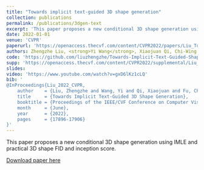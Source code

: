 ```yaml
---
title: "Towards implicit text-guided 3D shape generation"
collection: publications
permalink: /publications/3dgen-text
excerpt: 'This paper proposes a new conditional 3D shape generation using IMLE and practical 3D shape FID and inception score.'
date: 2022-01-01
venue: 'CVPR'
paperurl: 'https://openaccess.thecvf.com/content/CVPR2022/papers/Liu_Towards_Implicit_Text-Guided_3D_Shape_Generation_CVPR_2022_paper.pdf'
authors: Zhengzhe Liu, <strong>Yi Wang</strong>, Xiaojuan Qi, Chi-Wing Fu
code: 'https://github.com/liuzhengzhe/Towards-Implicit-Text-Guided-Shape-Generation'
supp: 'https://openaccess.thecvf.com/content/CVPR2022/supplemental/Liu_Towards_Implicit_Text-Guided_CVPR_2022_supplemental.pdf'
slides:
video: 'https://www.youtube.com/watch?v=gxD6lKz1cLQ'
bib: '
@InProceedings{Liu_2022_CVPR,
    author    = {Liu, Zhengzhe and Wang, Yi and Qi, Xiaojuan and Fu, Chi-Wing},
    title     = {Towards Implicit Text-Guided 3D Shape Generation},
    booktitle = {Proceedings of the IEEE/CVF Conference on Computer Vision and Pattern Recognition (CVPR)},
    month     = {June},
    year      = {2022},
    pages     = {17896-17906}
}'
---
```

This paper proposes a new conditional 3D shape generation using IMLE and practical 3D shape FID and inception score.

[Download paper here](https://openaccess.thecvf.com/content/CVPR2022/papers/Liu_Towards_Implicit_Text-Guided_3D_Shape_Generation_CVPR_2022_paper.pdf)